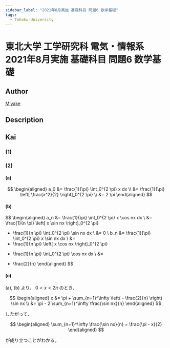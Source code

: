 ```yaml
---
sidebar_label: "2021年8月実施 基礎科目 問題6 数学基礎"
tags:
  - Tohoku-University
---
```

# 東北大学 工学研究科 電気・情報系 2021年8月実施 基礎科目 問題6 数学基礎

## **Author**
[Miyake](https://miyake.github.io/exams/index.html)

## **Description**

## **Kai**
### (1)

### (2)
#### (a)

$$
\begin{aligned}
a_0
&=
\frac{1}{\pi} \int_0^{2 \pi} x dx
\\
&=
\frac{1}{\pi} \left[ \frac{x^2}{2} \right]_0^{2 \pi}
\\
&= 2 \pi
\end{aligned}
$$

#### (b)

$$
\begin{aligned}
a_n
&=
\frac{1}{\pi} \int_0^{2 \pi} x \cos nx dx
\\
&=
\frac{1}{n \pi} \left[ x \sin nx \right]_0^{2 \pi}
- \frac{1}{n \pi} \int_0^{2 \pi} \sin nx dx
\\
&= 0
\\
b_n
&=
\frac{1}{\pi} \int_0^{2 \pi} x \sin nx dx
\\
&=
- \frac{1}{n \pi} \left[ x \cos nx \right]_0^{2 \pi}
+ \frac{1}{n \pi} \int_0^{2 \pi} \cos nx dx
\\
&=
- \frac{2}{n}
\end{aligned}
$$

#### (c)
(a), (b) より、 $0 \lt x \lt 2 \pi$ のとき、

$$
\begin{aligned}
x
&= \pi + \sum_{n=1}^\infty \left( - \frac{2}{n} \right) \sin nx
\\
&= \pi - 2 \sum_{n=1}^\infty \frac{\sin nx}{n}
\end{aligned}
$$

したがって、

$$
\begin{aligned}
\sum_{n=1}^\infty \frac{\sin nx}{n}
= \frac{\pi - x}{2}
\end{aligned}
$$

が成り立つことがわかる。
